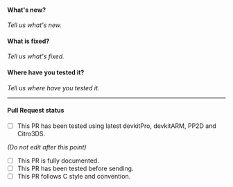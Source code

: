 <!--- ##### REMEMBER TO ALWAYS TEST YOUR PR! -->
#### What's new?

_Tell us what's new._

#### What is fixed?

_Tell us what's fixed._

#### Where have you tested it?

_Tell us where have you tested it._

*** 
#### Pull Request status
- [ ]  This PR has been tested using latest devkitPro, devkitARM, PP2D and Citro3DS.  

_(Do not edit after this point)_
- [ ]  This PR is fully documented.
- [ ]  This PR has been tested before sending.
- [ ]  This PR follows C style and convention.
